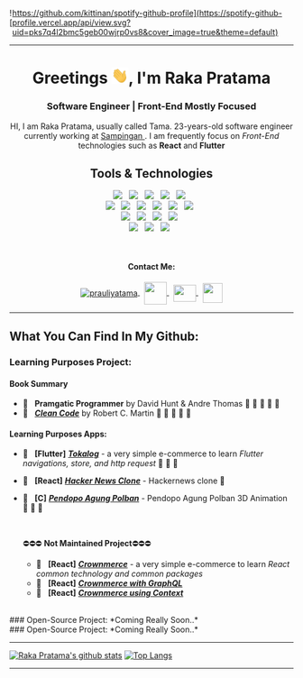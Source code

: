<span style="display: flex; width: 100%; justify-content: center">![https://github.com/kittinan/spotify-github-profile](https://spotify-github-profile.vercel.app/api/view.svg?uid=pks7q4l2bmc5geb00wjrp0vs8&cover_image=true&theme=default)</span>

<hr>

<h1 align="center">
    Greetings <img src="https://raw.githubusercontent.com/ABSphreak/ABSphreak/master/gifs/Hi.gif" width="30px">, 
    I'm Raka Pratama
</h1>

<h3 align="center">
    Software Engineer | Front-End Mostly Focused
</h3>

<p align="center">
    HI, I am Raka Pratama, usually called Tama. 23-years-old software engineer currently working at 
        <a href="https://www.linkedin.com/company/sampinganid/mycompany/">
            Sampingan
        </a>.
    I am frequently focus on <em>Front-End</em> technologies such as <b>React</b> and <b>Flutter</b>
<p>

<h2 align="center">Tools & Technologies</h2>
<p align="center">
   <img src="https://img.shields.io/badge/HTML%20-%23F7DF1E.svg?&style=for-the-badge&color=E34F26" />&nbsp;&nbsp;
   <img src="https://img.shields.io/badge/css%20-%23F7DF1E.svg?&style=for-the-badge&color=5BA8EE" />&nbsp;&nbsp;
   <img src="https://img.shields.io/badge/TypeScript%20-%23F7DF1E.svg?&style=for-the-badge&color=3178C6" />&nbsp;&nbsp;
   <img src="https://img.shields.io/badge/JavaScript%20-%23F7DF1E.svg?&style=for-the-badge&color=F7DF1E" />&nbsp;&nbsp;
   <img src="https://img.shields.io/badge/Dart%20-%23F7DF1E.svg?&style=for-the-badge&color=3178C6" />&nbsp;&nbsp;
   <br />
   <img src="https://img.shields.io/badge/react%20-%23F7DF1E.svg?&style=for-the-badge&color=00D8FF" />&nbsp;&nbsp;
   <img src="https://img.shields.io/badge/Next.js%20-%23F7DF1E.svg?&style=for-the-badge&color=000" />&nbsp;&nbsp;
   <img src="https://img.shields.io/badge/Flutter%20-%23F7DF1E.svg?&style=for-the-badge&color=61DAFB" />&nbsp;&nbsp;
   <img src="https://img.shields.io/badge/React Native%20-%23F7DF1E.svg?&style=for-the-badge&color=61DAFB" />&nbsp;&nbsp;
   <img src="https://img.shields.io/badge/Vue.js%20-%23F7DF1E.svg?&style=for-the-badge&color=41B883" />&nbsp;&nbsp;
   <img src="https://img.shields.io/badge/Angular%20-%23F7DF1E.svg?&style=for-the-badge&color=DD0031" />&nbsp;&nbsp;
   <br />
   <img src="https://img.shields.io/badge/Node.js%20-%23F7DF1E.svg?&style=for-the-badge&color=6DB35A" />&nbsp;&nbsp;
   <img src="https://img.shields.io/badge/Fastify%20-%23F7DF1E.svg?&style=for-the-badge&color=6DB35A" />&nbsp;&nbsp;
   <img src="https://img.shields.io/badge/PostgreSQL%20-%23F7DF1E.svg?&style=for-the-badge&color=1E4C68" />&nbsp;&nbsp;
   <img src="https://img.shields.io/badge/MongoDB%20-%23F7DF1E.svg?&style=for-the-badge&color=5C9A37" />&nbsp;&nbsp;
   <br />
   <img src="https://img.shields.io/badge/Jest%20-%23F7DF1E.svg?&style=for-the-badge&color=F24F3B" />&nbsp;&nbsp;
   <img src="https://img.shields.io/badge/RTL%20-%23F7DF1E.svg?&style=for-the-badge&color=F24F3B" />&nbsp;&nbsp;
   <img src="https://img.shields.io/badge/Cypress%20-%23F7DF1E.svg?&style=for-the-badge&color=000" />&nbsp;&nbsp;
   <br />
</p> 

<br />
<h4 align="center">Contact Me:</h4>
<p align="center">
    <a href="https://www.linkedin.com/in/prauliyatama/" target="blank">
        <img 
            align="center" 
            alt="prauliyatama" 
            height="35"    
            src="https://image.flaticon.com/icons/png/512/174/174857.png" 
            width="35" 
        />
    </a>
    &nbsp;
    <a href="mailto: mgf.prauliyatama@gmail.com">
        <img 
            align="center" 
            src="https://cdn4.iconfinder.com/data/icons/social-media-logos-6/512/112-gmail_email_mail-512.png" 
            height="40" 
            width="40" 
        />
    </a>
     &nbsp;
    <a href="https://twitter.com/tamago_ssi">
        <img 
            align="center" 
            src="https://seeklogo.com/images/T/twitter-logo-A84FE9258E-seeklogo.com.png" 
            height="30" 
            width="40" 
        />
    </a>
    &nbsp;
    <a href="https://www.instagram.com/tamago.ssi/">
        <img 
            align="center" 
            src="https://upload.wikimedia.org/wikipedia/commons/thumb/9/96/Instagram.svg/1200px-Instagram.svg.png" 
            height="35" 
            width="35" 
        />
    </a>
</p>

<hr>

## What You Can Find In My Github:


### Learning Purposes Project:

#### Book Summary

* 📖 &nbsp; **Pramgatic Programmer** by David Hunt & Andre Thomas 🌟 🌟 🌟 🌟 🌟 
* 📖 &nbsp; [***Clean Code***](https://github.com/tamagossi/clean-code-summary) by Robert C. Martin 🌟 🌟 🌟 🌟 🌟 

#### Learning Purposes Apps:

* 📱 &nbsp; **[Flutter]** [***Tokalog***](https://github.com/tamagossi/tokalog) - a very simple e-commerce to learn *Flutter navigations, store, and http request* 🌟 🌟 🌟
* 📱 &nbsp; **[React]** [***Hacker News Clone***](https://github.com/tamagossi/hackernews-clone) - Hackernews clone 🌟 
* 📱 &nbsp; **[C]** [***Pendopo Agung Polban***](https://github.com/tamagossi/C-opengl-pendopo-agung-polban) - Pendopo Agung Polban 3D Animation 🌟 🌟 🌟 

    <br />

    ⛔⛔⛔ **Not Maintained Project**⛔⛔⛔
    * 📱 &nbsp; **[React]** [***Crownmerce***](https://github.com/tamagossi/hackernews-clone) - a very simple e-commerce to learn *React common technology and common packages* 
    * 📱 &nbsp; **[React]** [***Crownmerce with GraphQL***](https://github.com/tamagossi/crownmerce-using-graphql)
    * 📱 &nbsp; **[React]** [***Crownmerce using Context***](https://github.com/tamagossi/crownmerce-using-context)


<br />
### Open-Source Project:
*Coming Really Soon..*

<br />
### Open-Source Project:
*Coming Really Soon..*

<hr>


[![Raka Pratama's github stats](https://github-readme-stats.vercel.app/api?username=tamagossi&theme=material-palenight&count_private=true&hide=contribs)](https://github.com/anuraghazra/github-readme-stats)
[![Top Langs](https://github-readme-stats.vercel.app/api/top-langs/?username=tamagossi&theme=material-palenight&hide=Jupyter&layout=compact)](https://github.com/anuraghazra/github-readme-stats)
</div>

<hr />





